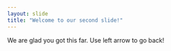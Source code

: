 ```yaml
---
layout: slide
title: "Welcome to our second slide!"
---
```

We are glad you got this far.
Use left arrow to go back!
